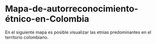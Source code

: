 # Mapa-de-autorreconocimiento-étnico-en-Colombia
En el siguiente mapa es posible visualizar las etnias predominantes en el territorio colombiano.
